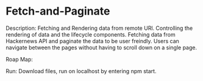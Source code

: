 # Fetch-and-Paginate

Description: Fetching and Rendering data from remote URl. Controlling the rendering of data and the lifecycle components. 
Fetching data from Hackernews API and paginate the data to be user freindly. Users can navigate between the pages without having to scroll down on a single page. 

Roap Map:

Run: Download files, run on localhost by entering npm start.
